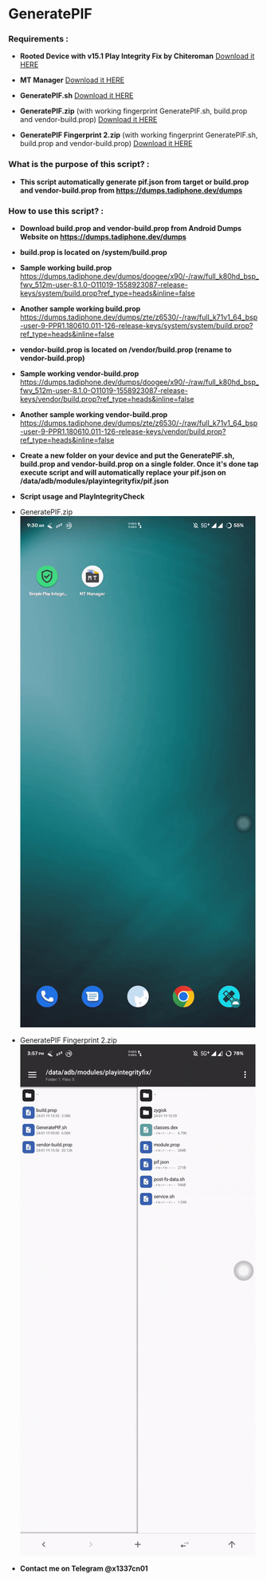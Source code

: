 # GeneratePIF

### Requirements :
+ **Rooted Device with v15.1 Play Integrity Fix by Chiteroman** [Download it HERE](https://github.com/chiteroman/PlayIntegrityFix/releases/download/v15.1/PlayIntegrityFix.zip)

+ **MT Manager** [Download it HERE](https://github.com/x1337cn/GeneratePIF/releases/download/v0.1/MT.Manager.apk)

+ **GeneratePIF.sh** [Download it HERE](https://github.com/x1337cn/GeneratePIF/releases/download/v0.1/GeneratePIF.sh)

+ **GeneratePIF.zip** (with working fingerprint GeneratePIF.sh, build.prop and vendor-build.prop) [Download it HERE](https://github.com/x1337cn/GeneratePIF/releases/download/v0.1/GeneratePIF.zip)

+ **GeneratePIF Fingerprint 2.zip** (with working fingerprint GeneratePIF.sh, build.prop and vendor-build.prop) [Download it HERE](https://github.com/x1337cn/GeneratePIF/releases/download/v0.1/GeneratePIF.Fingerprint.2.zip)

### What is the purpose of this script? :
+ **This script automatically generate pif.json from target or build.prop and vendor-build.prop from  https://dumps.tadiphone.dev/dumps** 

### How to use this script? :
+ **Download build.prop and vendor-build.prop from Android Dumps Website on https://dumps.tadiphone.dev/dumps**
  
+ **build.prop is located on /system/build.prop**
  
+ **Sample working build.prop**
https://dumps.tadiphone.dev/dumps/doogee/x90/-/raw/full_k80hd_bsp_fwv_512m-user-8.1.0-O11019-1558923087-release-keys/system/build.prop?ref_type=heads&inline=false

+ **Another sample working build.prop**
https://dumps.tadiphone.dev/dumps/zte/z6530/-/raw/full_k71v1_64_bsp-user-9-PPR1.180610.011-126-release-keys/system/system/build.prop?ref_type=heads&inline=false

+ **vendor-build.prop is located on /vendor/build.prop (rename to vendor-build.prop)**

+ **Sample working vendor-build.prop**
https://dumps.tadiphone.dev/dumps/doogee/x90/-/raw/full_k80hd_bsp_fwv_512m-user-8.1.0-O11019-1558923087-release-keys/vendor/build.prop?ref_type=heads&inline=false

+ **Another sample working vendor-build.prop**
https://dumps.tadiphone.dev/dumps/zte/z6530/-/raw/full_k71v1_64_bsp-user-9-PPR1.180610.011-126-release-keys/vendor/build.prop?ref_type=heads&inline=false

+ **Create a new folder on your device and put the GeneratePIF.sh, build.prop and vendor-build.prop on a single folder. Once it's done tap execute script and will automatically replace your pif.json on /data/adb/modules/playintegrityfix/pif.json**

+ **Script usage and PlayIntegrityCheck**
+ GeneratePIF.zip
![](https://github.com/x1337cn/GeneratePIF/blob/main/screen-20240119-093127-ezgif.com-video-to-gif-converter%20(1).gif)


+ GeneratePIF Fingerprint 2.zip
![](https://github.com/x1337cn/GeneratePIF/blob/main/screen-20240119-155758-ezgif.com-video-to-gif-converter.gif)

+ **Contact me on Telegram @x1337cn01** 
